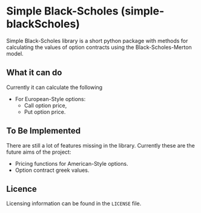 # Simple Black-Scholes (simple-blackScholes)

Simple Black-Scholes library is a short python package with methods for calculating the values of option contracts using the Black-Scholes-Merton model.

## What it can do

Currently it can calculate the following

* For European-Style options:
    * Call option price,
    * Put option price.


## To Be Implemented

There are still a lot of features missing in the library. Currently these are the future aims of the project:

* Pricing functions for American-Style options.
* Option contract greek values.


## Licence

Licensing information can be found in the `LICENSE` file.